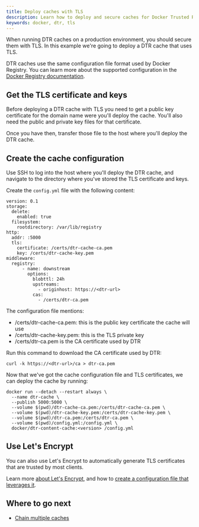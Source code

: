 ```yaml
---
title: Deploy caches with TLS
description: Learn how to deploy and secure caches for Docker Trusted Registry, leveraging TLS
keywords: docker, dtr, tls
---
```


When running DTR caches on a production environment, you should secure them
with TLS. In this example we're going to deploy a DTR cache that uses TLS.

DTR caches use the same configuration file format used by Docker Registry.
You can learn more about the supported configuration in the
[Docker Registry documentation](/registry/configuration.md#tls).


## Get the TLS certificate and keys

Before deploying a DTR cache with TLS you need to get a public key
certificate for the domain name were you'll deploy the cache. You'll also
need the public and private key files for that certificate.

Once you have then, transfer those file to the host where you'll deploy
the DTR cache.


## Create the cache configuration

Use SSH to log into the host where you'll deploy the DTR cache, and navigate to
the directory where you've stored the TLS certificate and keys.

Create the `config.yml` file with the following content:

```
version: 0.1
storage:
  delete:
    enabled: true
  filesystem:
    rootdirectory: /var/lib/registry
http:
  addr: :5000
  tls:
    certificate: /certs/dtr-cache-ca.pem
    key: /certs/dtr-cache-key.pem
middleware:
  registry:
      - name: downstream
        options:
          blobttl: 24h
          upstreams:
            - originhost: https://<dtr-url>
          cas:
            - /certs/dtr-ca.pem
```

The configuration file mentions:

* /certs/dtr-cache-ca.pem: this is the public key certificate the cache will use
* /certs/dtr-cache-key.pem: this is the TLS private key
* /certs/dtr-ca.pem is the CA certificate used by DTR

Run this command to download the CA certificate used by DTR:

```
curl -k https://<dtr-url>/ca > dtr-ca.pem
```

Now that we've got the cache configuration file and TLS certificates, we can
deploy the cache by running:

```none
docker run --detach --restart always \
  --name dtr-cache \
  --publish 5000:5000 \
  --volume $(pwd)/dtr-cache-ca.pem:/certs/dtr-cache-ca.pem \
  --volume $(pwd)/dtr-cache-key.pem:/certs/dtr-cache-key.pem \
  --volume $(pwd)/dtr-ca.pem:/certs/dtr-ca.pem \
  --volume $(pwd)/config.yml:/config.yml \
  docker/dtr-content-cache:<version> /config.yml
```

## Use Let's Encrypt

You can also use Let's Encrypt to automatically generate TLS certificates that
are trusted by most clients.

Learn more [about Let's Encrypt](https://letsencrypt.org/how-it-works/), and
how to
[create a configuration file that leverages it](/registry/configuration.md#letsencrypt).


## Where to go next

* [Chain multiple caches](chaining.md)
